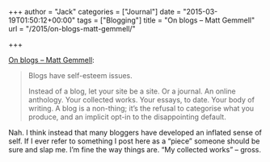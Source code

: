+++
author = "Jack"
categories = ["Journal"]
date = "2015-03-19T01:50:12+00:00"
tags = ["Blogging"]
title = "On blogs – Matt Gemmell"
url = "/2015/on-blogs-matt-gemmell/"

+++

[On blogs &#8211; Matt Gemmell][1]:

> Blogs have self-esteem issues.
> 
> Instead of a blog, let your site be a site. Or a journal. An online anthology. Your collected works. Your essays, to date. Your body of writing. A blog is a non-thing; it’s the refusal to categorise what you produce, and an implicit opt-in to the disappointing default. 

Nah. I think instead that many bloggers have developed an inflated sense of self. If I ever refer to something I post here as a “piece” someone should be sure and slap me. I’m fine the way things are. “My collected works” &#8211; gross.

&nbsp;

&nbsp;

 [1]: http://mattgemmell.com/on-blogs/